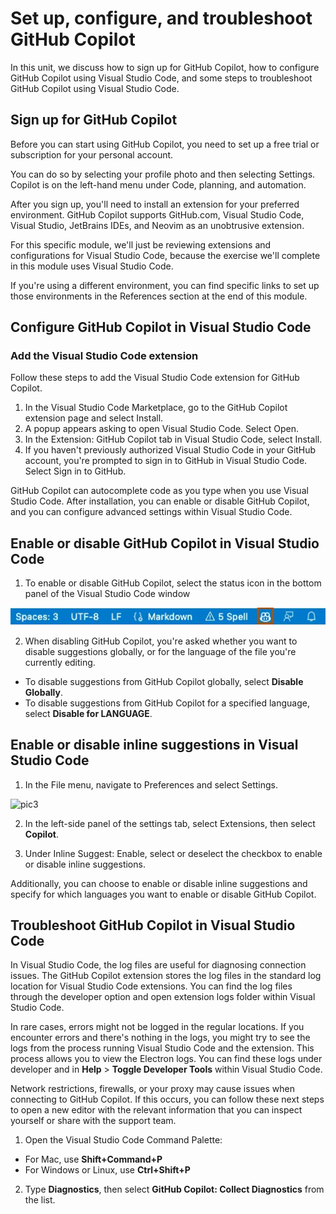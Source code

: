 # Set up, configure, and troubleshoot GitHub Copilot
In this unit, we discuss how to sign up for GitHub Copilot, how to configure GitHub Copilot using Visual Studio Code, and some steps to troubleshoot GitHub Copilot using Visual Studio Code.

## Sign up for GitHub Copilot
Before you can start using GitHub Copilot, you need to set up a free trial or subscription for your personal account.

You can do so by selecting your profile photo and then selecting Settings. Copilot is on the left-hand menu under Code, planning, and automation.

After you sign up, you'll need to install an extension for your preferred environment. GitHub Copilot supports GitHub.com, Visual Studio Code, Visual Studio, JetBrains IDEs, and Neovim as an unobtrusive extension.

For this specific module, we'll just be reviewing extensions and configurations for Visual Studio Code, because the exercise we'll complete in this module uses Visual Studio Code.

If you're using a different environment, you can find specific links to set up those environments in the References section at the end of this module.

## Configure GitHub Copilot in Visual Studio Code
### Add the Visual Studio Code extension

Follow these steps to add the Visual Studio Code extension for GitHub Copilot.
1. In the Visual Studio Code Marketplace, go to the GitHub Copilot extension page and select Install.
2. A popup appears asking to open Visual Studio Code. Select Open.
3. In the Extension: GitHub Copilot tab in Visual Studio Code, select Install.
4. If you haven't previously authorized Visual Studio Code in your GitHub account, you're prompted to sign in to GitHub in Visual Studio Code. Select Sign in to GitHub.

GitHub Copilot can autocomplete code as you type when you use Visual Studio Code. After installation, you can enable or disable GitHub Copilot, and you can configure advanced settings within Visual Studio Code.

## Enable or disable GitHub Copilot in Visual Studio Code
1. To enable or disable GitHub Copilot, select the status icon in the bottom panel of the Visual Studio Code window

<kbd>
  <img src="https://github.com/MinenhleNkosi/Everything-Git-Github/blob/main/6.%20Github%20Copilot.md/images/2.png?raw=true" height="auto" width="900" />
</kbd>

2. When disabling GitHub Copilot, you're asked whether you want to disable suggestions globally, or for the language of the file you're currently editing.
* To disable suggestions from GitHub Copilot globally, select **Disable Globally**.
* To disable suggestions from GitHub Copilot for a specified language, select **Disable for LANGUAGE**.

## Enable or disable inline suggestions in Visual Studio Code
1. In the File menu, navigate to Preferences and select Settings.

![pic3]()

2. In the left-side panel of the settings tab, select Extensions, then select **Copilot**.

3. Under Inline Suggest: Enable, select or deselect the checkbox to enable or disable inline suggestions.

Additionally, you can choose to enable or disable inline suggestions and specify for which languages you want to enable or disable GitHub Copilot.

## Troubleshoot GitHub Copilot in Visual Studio Code
In Visual Studio Code, the log files are useful for diagnosing connection issues. The GitHub Copilot extension stores the log files in the standard log location for Visual Studio Code extensions. You can find the log files through the developer option and open extension logs folder within Visual Studio Code.

In rare cases, errors might not be logged in the regular locations. If you encounter errors and there's nothing in the logs, you might try to see the logs from the process running Visual Studio Code and the extension. This process allows you to view the Electron logs. You can find these logs under developer and in **Help** > **Toggle Developer Tools** within Visual Studio Code.

Network restrictions, firewalls, or your proxy may cause issues when connecting to GitHub Copilot. If this occurs, you can follow these next steps to open a new editor with the relevant information that you can inspect yourself or share with the support team.

1. Open the Visual Studio Code Command Palette:
* For Mac, use **Shift+Command+P**
* For Windows or Linux, use **Ctrl+Shift+P**

2. Type **Diagnostics**, then select **GitHub Copilot: Collect Diagnostics** from the list.
